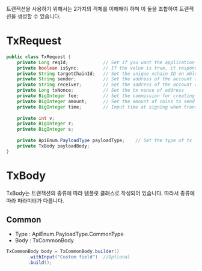 트랜잭션을 사용하기 위해서는 2가지의 객체를 이해해야 하며 이 둘을 조합하여 트랜잭션을 생성할 수 있습니다.

# TxRequest
```java
public class TxRequest {
    private Long reqId;             // Set if you want the application to set the ID for the request
    private boolean isSync;         // If the value is true, it responds after block creation.
    private String targetChainId;   // Set the unique xchain ID on xblockchain
    private String sender;          // Set the address of the account that generates the transaction
    private String receiver;        // Set the address of the account receiving the transaction
    private Long txNonce;           // Set the tx nonce of address
    private BigInteger fee;         // Set the commission for creating the transaction
    private BigInteger amount;      // Set the amount of coins to send to the receiver
    private BigInteger time;        // Input time at signing when transaction is signed by client
 
    private int v;
    private BigInteger r;
    private BigInteger s;
 
    private ApiEnum.PayloadType payloadType;    // Set the type of tx
    private TxBody payloadBody;
}
```

# TxBody
TxBody는 트랜잭션의 종류에 따라 템플릿 클래스로 작성되어 있습니다. 따라서 종류에 따라 파라미터가 다릅니다.

## Common
- Type : ApiEnum.PayloadType.CommonType
- Body : TxCommonBody
```java
TxCommonBody body = TxCommonBody.builder()
        .withInput("Custom field")  //Optional
        .build();
```
